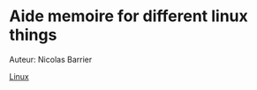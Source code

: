Aide memoire for different linux things
================================================

Auteur: Nicolas Barrier

[Linux](Linux)


